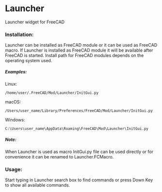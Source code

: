 # Launcher
Launcher widget for FreeCAD

### Installation:

Launcher can be installed as FreeCAD module or it can be used as FreeCAD macro. If Launcher is installed as FreeCAD module it will be available after FreeCAD is started. Install path for FreeCAD modules depends on the operating system used.

##### Examples:

Linux:

`/home/user/.FreeCAD/Mod/Launcher/InitGui.py`

macOS:

`/Users/user_name/Library/Preferences/FreeCAD/Mod/Launcher/InitGui.py`

Windows:

`C:\Users\user_name\AppData\Roaming\FreeCAD\Mod\Launcher\InitGui.py`


##### Note:

When Launcher is used as macro InitGui.py file can be used directly or for convenience it can be renamed to Launcher.FCMacro.

### Usage:

Start typing in Launcher search box to find commands or press Down Key to show all available commands.
